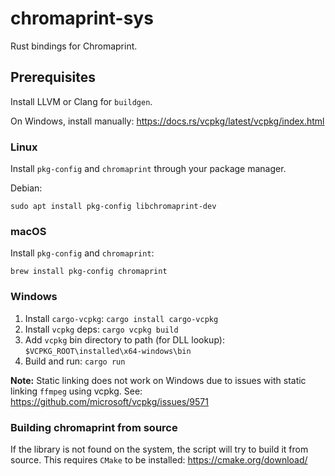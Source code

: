 # chromaprint-sys

Rust bindings for Chromaprint.

## Prerequisites

Install LLVM or Clang for `buildgen`.

On Windows, install manually: https://docs.rs/vcpkg/latest/vcpkg/index.html

### Linux

Install `pkg-config` and `chromaprint` through your package manager.

Debian:

```
sudo apt install pkg-config libchromaprint-dev
```

### macOS

Install `pkg-config` and `chromaprint`:

```
brew install pkg-config chromaprint
```

### Windows

1. Install `cargo-vcpkg`: `cargo install cargo-vcpkg`
2. Install `vcpkg` deps: `cargo vcpkg build`
3. Add `vcpkg` bin directory to path (for DLL lookup): `$VCPKG_ROOT\installed\x64-windows\bin`
4. Build and run: `cargo run`

**Note:** Static linking does not work on Windows due to issues with static linking `ffmpeg` using vcpkg. See: https://github.com/microsoft/vcpkg/issues/9571

### Building chromaprint from source

If the library is not found on the system, the script will try to build it from source. This requires `CMake` to be installed: https://cmake.org/download/
